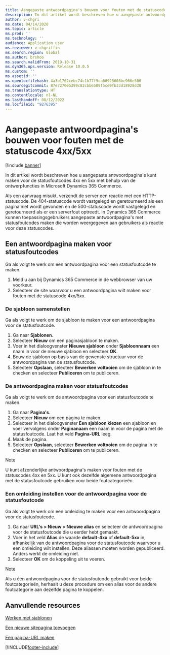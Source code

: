 ```yaml
---
title: Aangepaste antwoordpagina's bouwen voor fouten met de statuscode 4xx/5xx
description: In dit artikel wordt beschreven hoe u aangepaste antwoordpagina's kunt maken voor de statusfoutcodes 4xx en 5xx met behulp van de ontwerpfuncties in Microsoft Dynamics 365 Commerce.
author: v-chgri
ms.date: 04/14/2020
ms.topic: article
ms.prod: ''
ms.technology: ''
audience: Application user
ms.reviewer: v-chgriffin
ms.search.region: Global
ms.author: brshoo
ms.search.validFrom: 2019-10-31
ms.dyn365.ops.version: Release 10.0.5
ms.custom: ''
ms.assetid: ''
ms.openlocfilehash: 4a3b1762cebc74c1b77f9ca60925608bc966e306
ms.sourcegitcommit: 87e727005399c82cbb6509f5ce9fb33d18928d30
ms.translationtype: HT
ms.contentlocale: nl-NL
ms.lasthandoff: 08/12/2022
ms.locfileid: "9276395"
---
```

# <a name="build-custom-response-pages-for-4xx5xx-status-code-errors"></a>Aangepaste antwoordpagina's bouwen voor fouten met de statuscode 4xx/5xx

[!include [banner](includes/banner.md)]

In dit artikel wordt beschreven hoe u aangepaste antwoordpagina's kunt maken voor de statusfoutcodes 4xx en 5xx met behulp van de ontwerpfuncties in Microsoft Dynamics 365 Commerce.

Als een aanvraag misukt, verzendt de server een reactie met een HTTP-statuscode. De 404-statuscode wordt vastgelegd en geretourneerd als een pagina niet wordt gevonden en de 500-statuscode wordt vastgelegd en geretourneerd als er een serverfout optreedt. In Dynamics 365 Commerce kunnen toepassingsgebruikers aangepaste antwoordpagina's met statusfoutcodes maken die worden weergegeven aan gebruikers als reactie voor deze statuscodes.

## <a name="build-a-status-code-error-response-page"></a>Een antwoordpagina maken voor statusfoutcodes

Ga als volgt te werk om een antwoordpagina voor een statusfoutcode te maken.

1. Meld u aan bij Dynamics 365 Commerce in de webbrowser van uw voorkeur. 
1. Selecteer de site waarvoor u een antwoordpagina wilt maken voor fouten met de statuscode 4xx/5xx.

### <a name="build-the-template"></a>De sjabloon samenstellen

Ga als volgt te werk om de sjabloon te maken voor een antwoordpagina voor de statusfoutcode.

1. Ga naar **Sjablonen**.
1. Selecteer **Nieuw** om een paginasjabloon te maken.
1. Voer in het dialoogvenster **Nieuwe sjabloon** onder **Sjabloonnaam** een naam in voor de nieuwe sjabloon en selecteer **OK**.
1. Bouw de sjabloon op basis van de gewenste structuur voor de antwoordpagina van de statusfoutcode.
1. Selecteer **Opslaan**, selecteer **Bewerken voltooien** om de sjabloon in te checken en selecteer **Publiceren** om te publiceren. 

### <a name="build-the-status-code-error-response-page"></a>De antwoordpagina maken voor statusfoutcodes

Ga als volgt te werk om de antwoordpagina voor een statusfoutcode te maken.

1. Ga naar **Pagina's**.
1. Selecteer **Nieuw** om een pagina te maken.
1. Selecteer in het dialoogvenster **Een sjabloon kiezen** een sjabloon en voer vervolgens onder **Paginanaam** een naam in voor de pagina met de statusfoutcode. Laat het veld **Pagina-URL** leeg.
1. Maak de pagina.
1. Selecteer **Opslaan**, selecteer **Bewerken voltooien** om de pagina in te checken en selecteer **Publiceren** om te publiceren.

> [!NOTE]
> U kunt afzonderlijke antwoordpagina's maken voor fouten met de statuscodes 4xx en 5xx. U kunt ook dezelfde algemene antwoordpagina met de statusfoutcode gebruiken voor beide foutcategorieën.

### <a name="set-up-a-redirect-for-the-status-code-error-response-page"></a>Een omleiding instellen voor de antwoordpagina voor de statusfoutcode

Ga als volgt te werk om een omleiding te maken voor een antwoordpagina voor de statusfoutcode.

1. Ga naar **URL's \> Nieuw \> Nieuwe alias** en selecteer de antwoordpagina voor de statusfoutcode die u eerder hebt gemaakt.
1. Voer in het veld **Alias** de waarde **default-4xx** of **default-5xx** in, afhankelijk van de antwoordpagina voor de statusfoutcode waarvoor u een omleiding wilt instellen. Deze aliassen moeten worden gepubliceerd. Anders werkt de omleiding niet.
1. Selecteer **OK** om de koppeling uit te voeren.

> [!NOTE]
> Als u één antwoordpagina voor de statusfoutcode gebruikt voor beide foutcategorieën, herhaalt u deze procedure om een alias voor de andere foutcategorie aan dezelfde pagina te koppelen.

## <a name="additional-resources"></a>Aanvullende resources

[Werken met sjablonen](work-with-templates.md)

[Een nieuwe sitepagina toevoegen](add-new-page.md)

[Een pagina-URL maken](create-page-url.md)


[!INCLUDE[footer-include](../includes/footer-banner.md)]
